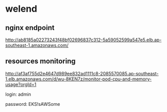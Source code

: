 # welend

## nginx endpoint

http://ab8185a02273243f48bf02696837c312-5a59052599a547e5.elb.ap-southeast-1.amazonaws.com/

## resources monitoring

http://af3af755d2e4647d989ee832ad1111c8-2085570085.ap-southeast-1.elb.amazonaws.com/d/wu-8KEN7z/monitor-pod-cpu-and-memory-usage?orgId=1

login: admin

password: EKS!sAWSome
